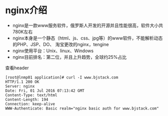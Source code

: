 # nginx介绍

 
- nginx是一款www服务软件，俄罗斯人开发的开源并且性能很高，软件大小共780K左右
- nginx本身是一个静态（html、js、css、jpg等）的www软件，不能解析动态的PHP、JSP、DO、
淘宝更改的nginx，tengine
- nginx使用平台：Unix、linux、Windows
- nginx目前排名：第二位，并且上升趋势，全球约25%占比

查看header

```
[root@lnmp01 application]# curl -I www.bjstack.com
HTTP/1.1 200 OK
Server: nginx
Date: Fri, 01 Jul 2016 07:13:42 GMT
Content-Type: text/html
Content-Length: 194
Connection: keep-alive
WWW-Authenticate: Basic realm="nginx basic auth for www.bjstack.com"
```


